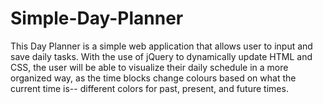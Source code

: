# Simple-Day-Planner
This Day Planner is a simple web application that allows user to input and save daily tasks. With the use of jQuery to dynamically update HTML and CSS, the user will be able to visualize their daily schedule in a more organized way, as the time blocks change colours based on what the current time is-- different colors for past, present, and future times.


##

